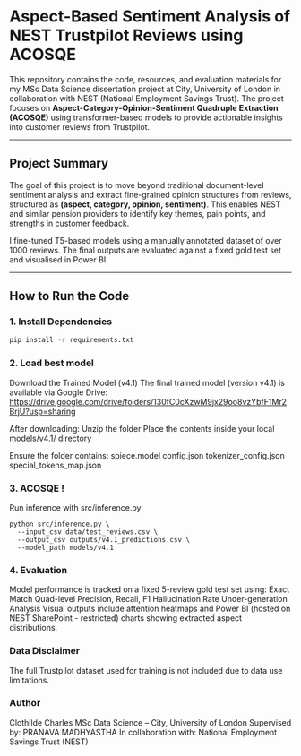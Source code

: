 # Aspect-Based Sentiment Analysis of NEST Trustpilot Reviews using ACOSQE

This repository contains the code, resources, and evaluation materials for my MSc Data Science dissertation project at City, University of London in collaboration with NEST (National Employment Savings Trust). The project focuses on **Aspect-Category-Opinion-Sentiment Quadruple Extraction (ACOSQE)** using transformer-based models to provide actionable insights into customer reviews from Trustpilot.

---

## Project Summary

The goal of this project is to move beyond traditional document-level sentiment analysis and extract fine-grained opinion structures from reviews, structured as **(aspect, category, opinion, sentiment)**. This enables NEST and similar pension providers to identify key themes, pain points, and strengths in customer feedback.

I fine-tuned T5-based models using a manually annotated dataset of over 1000 reviews. The final outputs are evaluated against a fixed gold test set and visualised in Power BI.

---

##  How to Run the Code

### 1. Install Dependencies

```bash
pip install -r requirements.txt
```
### 2. Load best model

Download the Trained Model (v4.1)
The final trained model (version v4.1) is available via Google Drive:
https://drive.google.com/drive/folders/130fC0cXzwM9jx29oo8vzYbfF1Mr2BrjU?usp=sharing

After downloading:
Unzip the folder
Place the contents inside your local models/v4.1/ directory

Ensure the folder contains:
spiece.model
config.json
tokenizer_config.json
special_tokens_map.json

### 3. ACOSQE !

Run inference with src/inference.py
```
python src/inference.py \
  --input_csv data/test_reviews.csv \
  --output_csv outputs/v4.1_predictions.csv \
  --model_path models/v4.1
```

### 4. Evaluation

Model performance is tracked on a fixed 5-review gold test set using:
Exact Match
Quad-level Precision, Recall, F1
Hallucination Rate
Under-generation Analysis
Visual outputs include attention heatmaps and Power BI (hosted on NEST SharePoint - restricted) charts showing extracted aspect distributions.


### Data Disclaimer
The full Trustpilot dataset used for training is not included due to data use limitations.



### Author
Clothilde Charles
MSc Data Science – City, University of London
Supervised by: PRANAVA MADHYASTHA
In collaboration with: National Employment Savings Trust (NEST)
